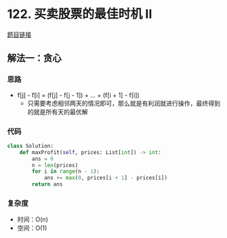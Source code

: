 # 122. 买卖股票的最佳时机 II

[题目链接](https://leetcode.cn/problems/best-time-to-buy-and-sell-stock-ii/description/)

## 解法一：贪心

### 思路

- f[j] - f[i] = (f[j] - f[j - 1]) + ... + (f[i + 1] - f[i])
  - 只需要考虑相邻两天的情况即可，那么就是有利润就进行操作，最终得到的就是所有天的最优解

### 代码

```py
class Solution:
    def maxProfit(self, prices: List[int]) -> int:
        ans = 0
        n = len(prices)
        for i in range(n - 1):
            ans += max(0, prices[i + 1] - prices[i])
        return ans
```

### 复杂度

- 时间：O(n)
- 空间：O(1)
